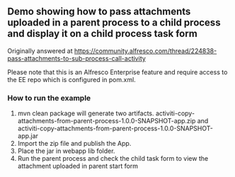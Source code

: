 ## Demo showing how to pass attachments uploaded in a parent process to a child process and display it on a child process task form
Originally answered at https://community.alfresco.com/thread/224838-pass-attachments-to-sub-process-call-activity

Please note that this is an Alfresco Enterprise feature and require access to the EE repo which is configured in pom.xml.

### How to run the example
1. mvn clean package will generate two artifacts. activiti-copy-attachments-from-parent-process-1.0.0-SNAPSHOT-app.zip and activiti-copy-attachments-from-parent-process-1.0.0-SNAPSHOT-app.jar
2. Import the zip file and publish the App.
3. Place the jar in webapp lib folder.
4. Run the parent process and check the child task form to view the attachment uploaded in parent start form
